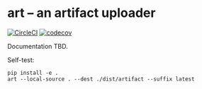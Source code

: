 art – an artifact uploader
==========================

[![CircleCI](https://circleci.com/gh/valohai/art.svg?style=svg)](https://circleci.com/gh/valohai/art)
[![codecov](https://codecov.io/gh/valohai/art/branch/master/graph/badge.svg)](https://codecov.io/gh/valohai/art)

Documentation TBD.

Self-test:

```
pip install -e .
art --local-source . --dest ./dist/artifact --suffix latest
```
